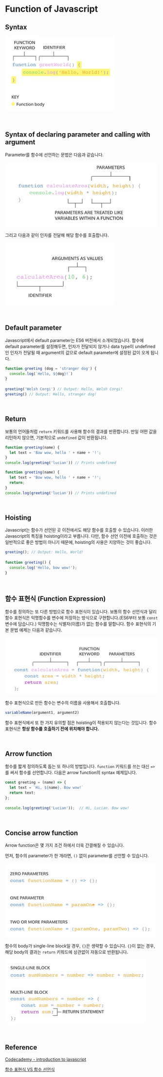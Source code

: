 # Function of Javascript

## Syntax

![function](../image/javascript_img/function.JPG)

​    

## Syntax of declaring parameter and calling with argument

Parameter를 함수에 선언하는 문법은 다음과 같습니다.

![parameter](../image/javascript_img/parameters.JPG)

그리고 다음과 같이 인자를 전달해 해당 함수를 호출합니다.

![argument](../image/javascript_img/arguments.JPG)

​    

## Default parameter

Javascript에서 default parameter는 ES6 버전에서 소개되었습니다. 함수에 default parameter를 설정해두면, 인자가 전달되지 않거나 data type이 undefined인 인자가 전달될 때 argument의 값으로 default parameter에 설정된 값이 오게 됩니다.

```javascript
function greeting (dog = 'stranger dog') {
  console.log(`Hello, ${dog}!`)
}
 
greeting('Welsh Corgi') // Output: Hello, Welsh Corgi!
greeting() // Output: Hello, stranger dog!
```

​    

## Return

보통의 언어들처럼 `return` 키워드를 사용해 함수의 결과를 반환합니다. 만일 어떤 값을 리턴하지 않으면, 기본적으로 `undefined` 값이 반환됩니다.

```javascript
function greeting(name) {
  let text = 'Bow wow, hello ' + name + '!';
}
console.log(greeting('lucian')) // Prints undefined
```

```javascript
function greeting(name) {
  let text = 'Bow wow, hello ' + name + '!';
  return;
}
console.log(greeting('lucian')) // Prints undefined
```

​    

## Hoisting

Javascript는 함수가 선언된 곳 이전에서도 해당 함수를 호출할 수 있습니다. 이러한 Javascript의 특징을 hoisting이라고 부릅니다. 다만, 함수 선언 이전에 호출하는 것은 일반적으로 좋은 방법이 아니기 때문에, hoisting의 사용은 지양하는 것이 좋습니다.

```javascript
greeting(); // Output: Hello, World!
 
function greeting() {
  console.log('Hello, bow wow!');
}
```

​    

## 함수 표현식 (Function Expression)

함수를 정의하는 또 다른 방법으로 함수 표현식이 있습니다. 보통의 함수 선언식과 달리 함수 표현식은 익명함수를 변수에 저장하는 방식으로 구현합니다.(ES6부터 보통 `const` 변수에 담습니다.) 익명함수는 식별자(이름)가 없는 함수를 말합니다. 함수 표현식의 기본 문법 예제는 다음과 같습니다.

![function expression](../image/javascript_img/function_expression.JPG)

함수 표현식으로 만든 함수는 변수의 이름을 사용해서 호출합니다.

```javascript
variableName(argument1, argument2)
```

함수 표현식에서 또 한 가지 유의할 점은 hoisting이 적용되지 않는다는 것입니다. 함수 표현식은 **항상 함수를 호출하기 전에 위치해야 합니다.**

​    

## Arrow function

함수를 짧게 정의하도록 돕는 또 하나의 방법입니다. `function` 키워드를 쓰는 대신 `=>`를 써서 함수를 선언합니다. 다음은 arrow function의 syntax 예제입니다.

```javascript
const greeting = (name) => {
  let text = `Hi, ${name}. Bow wow!`
  return text;
};

console.log(greeting('Lucian'));  // Hi, Lucian. Bow wow!
```

​    

## Concise arrow function

Arrow function은 몇 가지 조건 하에서 더욱 간결해질 수 있습니다.

먼저, 함수의 parameter가 한 개라면, `()` 없이 parameter를 선언할 수 있습니다.

![arrow function params](../image/javascript_img/arrow_function_params.JPG)

함수의 body가 single-line block일 경우, `{}`은 생략할 수 있습니다. `{}`이 없는 경우, 해당 body의 결과는 `return` 키워드에 상관없이 자동으로 반환됩니다.

![arrow function single line block](../image/javascript_img/arrow_function_single_line_block.JPG)

​    

## Reference

[Codecademy - introduction to javascript](https://www.codecademy.com/courses/introduction-to-javascript/)

[함수 표현식 VS 함수 선언식](https://joshua1988.github.io/web-development/javascript/function-expressions-vs-declarations/)